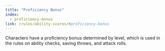 ```yaml
---
title: "Proficiency Bonus"
index:
  - proficiency-bonus
link: /rules/ability-scores/#proficiency-bonus
---
```

Characters have a proficiency bonus determined by level, which is used in the rules on ability checks, saving throws, and attack rolls.

